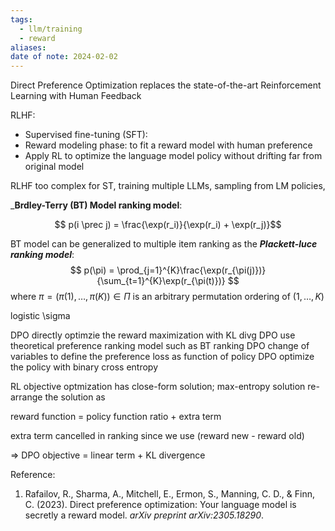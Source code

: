 ```yaml
---
tags:
  - llm/training
  - reward
aliases: 
date of note: 2024-02-02
---
```


Direct Preference Optimization replaces the state-of-the-art Reinforcement Learning with Human Feedback

RLHF: 
- Supervised fine-tuning (SFT): 
- Reward modeling phase: to fit a reward model with human preference
- Apply RL to optimize the language model policy without drifting far from original model

RLHF too complex for ST, training multiple LLMs, sampling from LM policies, 

___Brdley-Terry (BT) Model ranking model__: 

$$ p(i \prec j) = \frac{\exp(r_i)}{\exp(r_i) + \exp(r_j)}$$

BT model can be generalized to multiple item ranking as the ___Plackett-luce ranking model___: 
$$
p(\pi) = \prod_{j=1}^{K}\frac{\exp(r_{\pi(j)})}{\sum_{t=1}^{K}\exp(r_{\pi(t)})}
$$ where $\pi = (\pi(1), \ldots, \pi(K)) \in \Pi$ is an arbitrary permutation ordering of $(1, \ldots, K)$


logistic \sigma

DPO directly optimzie the reward maximization with KL divg
DPO use theoretical preference ranking model such as BT ranking
DPO change of variables to define the preference loss as function of policy
DPO optimize the policy with binary cross entropy

RL objective optmization has close-form solution; max-entropy solution
re-arrange the solution as 

reward function = policy function ratio + extra term

extra term cancelled in ranking since we use (reward new - reward old)

=> DPO objective =  linear term + KL divergence



Reference:
1. Rafailov, R., Sharma, A., Mitchell, E., Ermon, S., Manning, C. D., & Finn, C. (2023). Direct preference optimization: Your language model is secretly a reward model. _arXiv preprint arXiv:2305.18290_.
